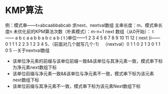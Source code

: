 


# KMP算法
例：模式串——t=abcaabbabcab
求next、nextval数组
主串长度：m、模式串长度n
未优化前的KPM算法次数（朴素模式）：m-n+1
next 数组（从0开始）：
t      ——     a b c a a b b a b c a b
     ( t )单位——1 2 3  4 5 6 7 8 9 10 11 12
( next )i—— 0 1 1 1 2 2 3 1 2 3 4 5、（前面对几个就写几个-1）
（nextval）0 1 1 0 2 1 3 0 1 1 0 5
--关于nextval数组
- 该单位净元素的前缀与该单位前缀一致&&该单位与其净元素一致，模式串下标为净元素next数组下标
- 该单位前缀与净元素一致&&该单位与净元素不一致，模式串下标为该元素next数组下标
- 该单位前缀与其净元素不一致，模式串下标为该元素Next数组下标
  

<!--stackedit_data:
eyJoaXN0b3J5IjpbMTM5MzQ5ODE4NywtMTEwOTI3MTk4MywtMj
A3OTIwOTgwNiwxNzIzMDAyODk3LDIwOTg2NjcyMTUsLTMzNTQ0
OTYxMCwtMTY4NzkyNjM3OF19
-->